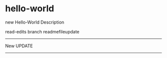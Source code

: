 # hello-world
new Hello-World Description


read-edits branch readmefileupdate
***********************************************
New UPDATE
***********************************************
